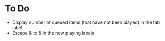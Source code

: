 # To Do

 * Display number of queued items (that have not been played) in the tab label
 * Escape & to &amp; in the now playing labels
